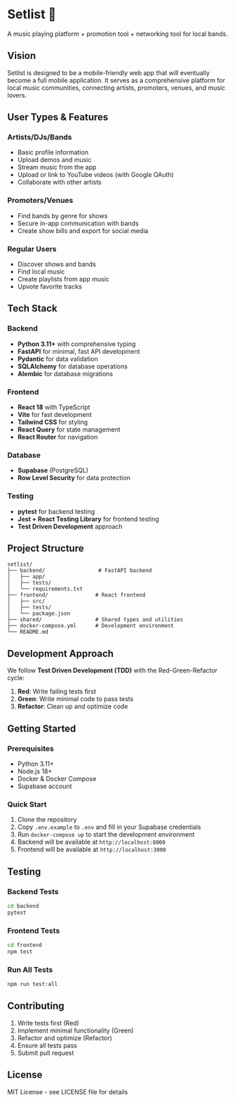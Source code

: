 # Setlist 🎵

A music playing platform + promotion tool + networking tool for local bands.

## Vision

Setlist is designed to be a mobile-friendly web app that will eventually become a full mobile application. It serves as a comprehensive platform for local music communities, connecting artists, promoters, venues, and music lovers.

## User Types & Features

### Artists/DJs/Bands
- Basic profile information
- Upload demos and music
- Stream music from the app
- Upload or link to YouTube videos (with Google OAuth)
- Collaborate with other artists

### Promoters/Venues
- Find bands by genre for shows
- Secure in-app communication with bands
- Create show bills and export for social media

### Regular Users
- Discover shows and bands
- Find local music
- Create playlists from app music
- Upvote favorite tracks

## Tech Stack

### Backend
- **Python 3.11+** with comprehensive typing
- **FastAPI** for minimal, fast API development
- **Pydantic** for data validation
- **SQLAlchemy** for database operations
- **Alembic** for database migrations

### Frontend
- **React 18** with TypeScript
- **Vite** for fast development
- **Tailwind CSS** for styling
- **React Query** for state management
- **React Router** for navigation

### Database
- **Supabase** (PostgreSQL)
- **Row Level Security** for data protection

### Testing
- **pytest** for backend testing
- **Jest + React Testing Library** for frontend testing
- **Test Driven Development** approach

## Project Structure

```
setlist/
├── backend/                 # FastAPI backend
│   ├── app/
│   ├── tests/
│   └── requirements.txt
├── frontend/               # React frontend
│   ├── src/
│   ├── tests/
│   └── package.json
├── shared/                 # Shared types and utilities
├── docker-compose.yml      # Development environment
└── README.md
```

## Development Approach

We follow **Test Driven Development (TDD)** with the Red-Green-Refactor cycle:
1. **Red**: Write failing tests first
2. **Green**: Write minimal code to pass tests
3. **Refactor**: Clean up and optimize code

## Getting Started

### Prerequisites
- Python 3.11+
- Node.js 18+
- Docker & Docker Compose
- Supabase account

### Quick Start
1. Clone the repository
2. Copy `.env.example` to `.env` and fill in your Supabase credentials
3. Run `docker-compose up` to start the development environment
4. Backend will be available at `http://localhost:8000`
5. Frontend will be available at `http://localhost:3000`

## Testing

### Backend Tests
```bash
cd backend
pytest
```

### Frontend Tests
```bash
cd frontend
npm test
```

### Run All Tests
```bash
npm run test:all
```

## Contributing

1. Write tests first (Red)
2. Implement minimal functionality (Green)
3. Refactor and optimize (Refactor)
4. Ensure all tests pass
5. Submit pull request

## License

MIT License - see LICENSE file for details
